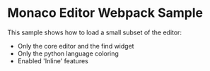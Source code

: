 # Monaco Editor Webpack Sample

This sample shows how to load a small subset of the editor:

- Only the core editor and the find widget
- Only the python language coloring
- Enabled 'Inline' features
